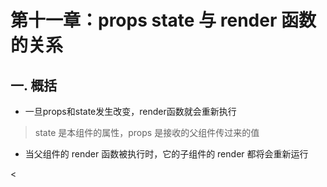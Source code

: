 # 第十一章：props state 与 render 函数的关系


## 一. 概括
* 一旦props和state发生改变，render函数就会重新执行

> state 是本组件的属性，props 是接收的父组件传过来的值

* 当父组件的 render 函数被执行时，它的子组件的 render 都将会重新运行





<

<ad/>
<comment/>